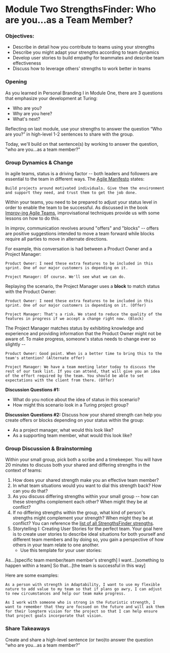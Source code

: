 

# Module Two StrengthsFinder: Who are you...as a Team Member?

### Objectives:

* Describe in detail how you contribute to teams using your strengths
* Describe you might adapt your strengths according to team dynamics
* Develop user stories to build empathy for teammates and describe team effectiveness
* Discuss how to leverage others' strengths to work better in teams

### Opening
As you learned in Personal Branding I in Module One, there are 3 questions that emphasize your development at Turing:

* Who are you?
* Why are you here?
* What's next?

Reflecting on last module, use your strengths to answer the question “Who are you?” in high-level 1-2 sentences to share with the group.

Today, we'll build on that sentence(s) by working to answer the question, "who are you...as a team member?"

### Group Dynamics & Change
In agile teams, status is a driving factor -- both leaders and followers are essential to the team in different ways. The [Agile Manifesto](http://agilemanifesto.org/principles.html) states:

	Build projects around motivated individuals. Give them the environment and support they need, and trust them to get the job done. 

Within your teams, you need to be prepared to adjust your status level in order to enable the team to be successful. As discussed in the book [Improv-ing Agile Teams](https://www.amazon.com/Improv-ing-Agile-Teams-Constraints-Creativity/dp/0993301304), improvisational techniques provide us with some lessons on how to do this.

In improv, communication revolves around "offers" and "blocks" -- offers are positive suggestions intended to move a team forward while blocks require all parties to move in alternate directions.

For example, this conversation is had between a Product Owner and a Project Manager:

	Product Owner: I need these extra features to be included in this sprint. One of our major customers is depending on it.

	Project Manager: Of course. We'll see what we can do.

Replaying the scenario, the Project Manager uses a **block** to match status with the Product Owner:

	Product Owner: I need these extra features to be included in this sprint. One of our major customers is depending on it. (Offer)

	Project Manager: That's a risk. We stand to reduce the quality of the features in progress if we accept a change right now. (Block)

The Project Manager matches status by exhibiting knowledge and experience and providing information that the Product Owner might not be aware of. To make progress, someone's status needs to change ever so slightly -- 

	Product Owner: Good point. When is a better time to bring this to the team's attention? (Alternate offer)

	Project Manager: We have a team meeting later today to discuss the rest of our task list. If you can attend, that will give you an idea of the effort required by the team. You should be able to set expectations with the client from there. (Offer)

**Discussion Questions #1:**

* What do you notice about the idea of status in this scenario?
* How might this scenario look in a Turing project group?  

**Discussion Questions #2:** 
Discuss how your shared strength can help you create offers or blocks depending on your status within the group:

* As a project manager, what would this look like?
* As a supporting team member, what would this look like?

### Group Discussion & Brainstorming

Within your small group, pick both a scribe and a timekeeper. You will have 20 minutes to discuss both your shared and differing strengths in the context of teams:

1. How does your shared strength make you an effective team member? 
2. In what team situations would you want to dial this strength back? How can you do that?
2. As you discuss differing strengths within your small group -- how can these strengths complement each other? When might they be at conflict? 
3. If no differing strengths within the group, what kind of person's strengths might complement your strength? When might they be at conflict? You can reference the [list of all StrengthsFinder strengths](https://github.com/turingschool/professional_skills/blob/master/files/BriefDescriptionsOfThemes.pdf). 
3. Storytelling I: Creating User Stories for the perfect team. Your goal here is to create user stories to describe ideal situations for both yourself and different team members and by doing so, you gain a perspective of how others in your team relate to one another.
	* Use this template for your user stories: 
	

As...[specific team member/team member's strength]
I want...[something to happen within a team]
So that...[the team is successful in this way] 

Here are some examples:

	As a person with strength in Adaptability, I want to use my flexible nature to add value to my team so that if plans go awry, I can adjust to new circumstances and help our team make progress. 
	
	As I work with someone who is strong in the Futuristic strength, I want to remember that they are focsued on the future and will ask them for their longterm vision for the project so that I can help ensure that project goals incorporate that vision.

### Share Takeaways

Create and share a high-level sentence (or two)to answer the question “who are you...as a team member?” 


